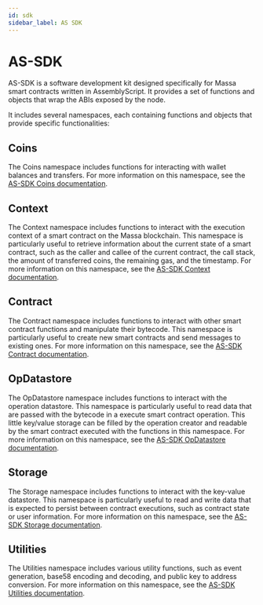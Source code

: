 ```yaml
---
id: sdk
sidebar_label: AS SDK
---
```


# AS-SDK

AS-SDK is a software development kit designed specifically for Massa smart contracts written in AssemblyScript. It provides a set of functions and objects that wrap the ABIs exposed by the node.

It includes several namespaces, each containing functions and objects that provide specific functionalities:

## Coins

The Coins namespace includes functions for interacting with wallet balances and transfers. For more information on this namespace, see the [AS-SDK Coins documentation](https://as-sdk.docs.massa.net/modules/Coins.html).

<!-- or take a [tour of its functionalities](todo). -->

## Context

The Context namespace includes functions to interact with the execution context of a smart contract on the Massa blockchain. This namespace is particularly useful to retrieve information about the current state of a smart contract, such as the caller and callee of the current contract, the call stack, the amount of transferred coins, the remaining gas, and the timestamp. For more information on this namespace, see the [AS-SDK Context documentation](https://as-sdk.docs.massa.net/modules/Context.html).

<!-- or take a [tour of its functionalities](todo). -->

## Contract

The Contract namespace includes functions to interact with other smart contract functions and manipulate their bytecode. This namespace is particularly useful to create new smart contracts and send messages to existing ones. For more information on this namespace, see the [AS-SDK Contract documentation](https://as-sdk.docs.massa.net/modules/Contract.html).

<!-- or take a [tour of its functionalities](todo). -->

## OpDatastore

The OpDatastore namespace includes functions to interact with the operation datastore. This namespace is particularly useful to read data that are passed with the bytecode in a execute smart contract operation. This little key/value storage can be filled by the operation creator and readable by the smart contract executed with the functions in this namespace. For more information on this namespace, see the [AS-SDK OpDatastore documentation](https://as-sdk.docs.massa.net/modules/OpDatastore.html).

<!-- or take a [tour of its functionalities](todo). -->

## Storage

The Storage namespace includes functions to interact with the key-value datastore. This namespace is particularly useful to read and write data that is expected to persist between contract executions, such as contract state or user information. For more information on this namespace, see the [AS-SDK Storage documentation](https://as-sdk.docs.massa.net/modules/Storage.html).

<!-- or take a [tour of its functionalities](todo). -->

## Utilities

The Utilities namespace includes various utility functions, such as event generation, base58 encoding and decoding, and public key to address conversion. For more information on this namespace, see the [AS-SDK Utilities documentation](https://as-sdk.docs.massa.net/modules/Utilities.html).

<!-- or take a [tour of its functionalities](todo). -->
